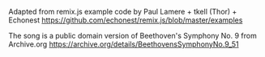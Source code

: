 Adapted from remix.js example code by Paul Lamere + tkell (Thor) + Echonest
https://github.com/echonest/remix.js/blob/master/examples

The song is a public domain version of Beethoven's Symphony No. 9 from Archive.org
https://archive.org/details/BeethovensSymphonyNo.9_51